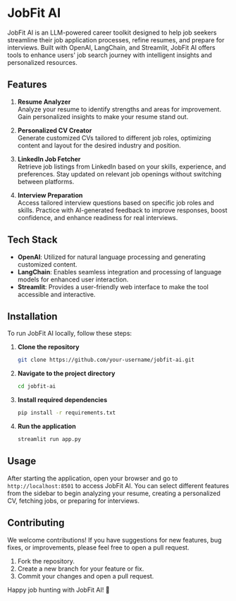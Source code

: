 # JobFit AI

JobFit AI is an LLM-powered career toolkit designed to help job seekers streamline their job application processes, refine resumes, and prepare for interviews. Built with OpenAI, LangChain, and Streamlit, JobFit AI offers tools to enhance users' job search journey with intelligent insights and personalized resources.

## Features

1. **Resume Analyzer**  
   Analyze your resume to identify strengths and areas for improvement. Gain personalized insights to make your resume stand out.

2. **Personalized CV Creator**  
   Generate customized CVs tailored to different job roles, optimizing content and layout for the desired industry and position.

3. **LinkedIn Job Fetcher**  
   Retrieve job listings from LinkedIn based on your skills, experience, and preferences. Stay updated on relevant job openings without switching between platforms.

4. **Interview Preparation**  
   Access tailored interview questions based on specific job roles and skills. Practice with AI-generated feedback to improve responses, boost confidence, and enhance readiness for real interviews.

## Tech Stack

- **OpenAI**: Utilized for natural language processing and generating customized content.
- **LangChain**: Enables seamless integration and processing of language models for enhanced user interaction.
- **Streamlit**: Provides a user-friendly web interface to make the tool accessible and interactive.

## Installation

To run JobFit AI locally, follow these steps:

1. **Clone the repository**
    ```bash
    git clone https://github.com/your-username/jobfit-ai.git
    ```
2. **Navigate to the project directory**
    ```bash
    cd jobfit-ai
    ```
3. **Install required dependencies**
    ```bash
    pip install -r requirements.txt
    ```
4. **Run the application**
    ```bash
    streamlit run app.py
    ```

## Usage

After starting the application, open your browser and go to `http://localhost:8501` to access JobFit AI. You can select different features from the sidebar to begin analyzing your resume, creating a personalized CV, fetching jobs, or preparing for interviews.

## Contributing

We welcome contributions! If you have suggestions for new features, bug fixes, or improvements, please feel free to open a pull request.

1. Fork the repository.
2. Create a new branch for your feature or fix.
3. Commit your changes and open a pull request.


Happy job hunting with JobFit AI! 🎉

